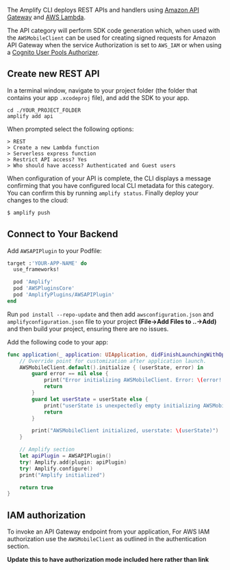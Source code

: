 The Amplify CLI deploys REST APIs and handlers using [Amazon API Gateway](http://docs.aws.amazon.com/apigateway/latest/developerguide/) and [AWS Lambda](http://docs.aws.amazon.com/lambda/latest/dg/).

The API category will perform SDK code generation which, when used with the `AWSMobileClient` can be used for creating signed requests for Amazon API Gateway when the service Authorization is set to `AWS_IAM` or when using a [Cognito User Pools Authorizer](https://docs.aws.amazon.com/apigateway/latest/developerguide/apigateway-integrate-with-cognito.html).

## Create new REST API

In a terminal window, navigate to your project folder (the folder that contains your app `.xcodeproj` file), and add the SDK to your app.

```console
cd ./YOUR_PROJECT_FOLDER
amplify add api
```

When prompted select the following options:

```console
> REST
> Create a new Lambda function
> Serverless express function
> Restrict API access? Yes
> Who should have access? Authenticated and Guest users
```

When configuration of your API is complete, the CLI displays a message confirming that you have configured local CLI metadata for this category. You can confirm this by running `amplify status`. Finally deploy your changes to the cloud:

```bash
$ amplify push
```

## Connect to Your Backend

Add `AWSAPIPlugin` to your Podfile:

```ruby
target :'YOUR-APP-NAME' do
  use_frameworks!

  pod 'Amplify'
  pod 'AWSPluginsCore'
  pod 'AmplifyPlugins/AWSAPIPlugin'
end
```

Run `pod install --repo-update` and then add `awsconfiguration.json` and `amplifyconfiguration.json` file to your project **(File->Add Files to ..->Add)** and then build your project, ensuring there are no issues.

Add the following code to your app:

```swift                                
func application(_ application: UIApplication, didFinishLaunchingWithOptions launchOptions: [UIApplication.LaunchOptionsKey: Any]?) -> Bool {
    // Override point for customization after application launch.
    AWSMobileClient.default().initialize { (userState, error) in
        guard error == nil else {
            print("Error initializing AWSMobileClient. Error: \(error!.localizedDescription)")
            return
        }
        guard let userState = userState else {
            print("userState is unexpectedly empty initializing AWSMobileClient")
            return
        }

        print("AWSMobileClient initialized, userstate: \(userState)")
    }

    // Amplify section
    let apiPlugin = AWSAPIPlugin()
    try! Amplify.add(plugin: apiPlugin)
    try! Amplify.configure()
    print("Amplify initialized")

    return true
}
```

## IAM authorization

To invoke an API Gateway endpoint from your application, For AWS IAM authorization use the `AWSMobileClient` as outlined in the authentication section.

**Update this to have authorization mode included here rather than link**